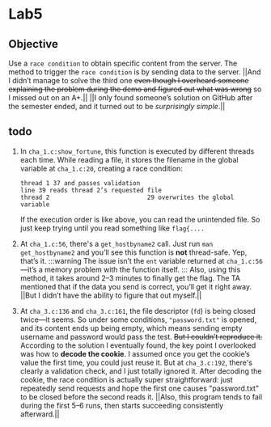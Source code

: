 # Lab5

## Objective

Use a `race condition` to obtain specific content from the server.
The method to trigger the `race condition` is by sending data to the server.
||And I didn’t manage to solve the third one ~~even though I overheard someone explaining the problem during the demo and figured out what was wrong~~ so I missed out on an A+.||
||I only found someone’s solution on GitHub after the semester ended, and it turned out to be *surprisingly simple*.||

## todo

1. In `cha_1.c:show_fortune`, this function is executed by different threads each time. While reading a file, it stores the filename in the global variable at `cha_1.c:20`, creating a race condition:
    ```
    thread 1 37 and passes validation                                     line 39 reads thread 2’s requested file
    thread 2                           29 overwrites the global variable

    ```
    If the execution order is like above, you can read the unintended file.
    So just keep trying until you read something like `flag{....`

2. At `cha_1.c:56`, there's a `get_hostbyname2` call. Just run `man get_hostbyname2` and you’ll see this function is **not** thread-safe. Yep, that’s it.
    :::warning
    The issue isn’t the `ent` variable returned at `cha_1.c:56`—it’s a memory problem with the function itself.
    :::
    Also, using this method, it takes around 2–3 minutes to finally get the flag.
    The TA mentioned that if the data you send is correct, you’ll get it right away.
    ||But I didn’t have the ability to figure that out myself.||

3. At `cha_3.c:136` and `cha_3.c:161`, the file descriptor (`fd`) is being closed twice—it seems.
    So under some conditions, `"password.txt"` is opened, and its content ends up being empty, which means sending empty username and password would pass the test. ~~But I couldn’t reproduce it.~~
    According to the solution I eventually found, the key point I overlooked was how to **decode the cookie**.
    I assumed once you get the cookie’s value the first time, you could just reuse it. But at `cha_3.c:192`, there's clearly a validation check, and I just totally ignored it.
    After decoding the cookie, the race condition is actually super straightforward: just repeatedly send requests and hope the first one causes "password.txt" to be closed before the second reads it.
    ||Also, this program tends to fail during the first 5–6 runs, then starts succeeding consistently afterward.||
